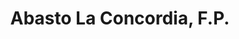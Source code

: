 ---
title: "Abasto La Concordia, F.P."
url: /ciudad-guayana/abasto-la-concordia-f-p/
shop: bebidas
---